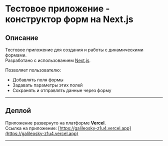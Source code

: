 # Тестовое приложение - конструктор форм на Next.js

## Описание

Тестовое приложение для создания и работы с динамическими формами.  
Разработано с использованием [Next.js](https://nextjs.org).

Позволяет пользователю:
- Добавлять поля формы
- Задавать параметры этих полей
- Сохранять и отправлять данные через форму

---

## Деплой

Приложение развернуто на платформе **Vercel**.  
Ссылка на приложение: [https://galileosky-z1u4.vercel.app](https://galileosky-z1u4.vercel.app)

---
